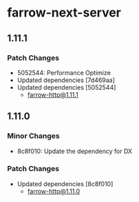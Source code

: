 # farrow-next-server

## 1.11.1

### Patch Changes

- 5052544: Performance Optimize
- Updated dependencies [7d469aa]
- Updated dependencies [5052544]
  - farrow-http@1.11.1

## 1.11.0

### Minor Changes

- 8c8f010: Update the dependency for DX

### Patch Changes

- Updated dependencies [8c8f010]
  - farrow-http@1.11.0
